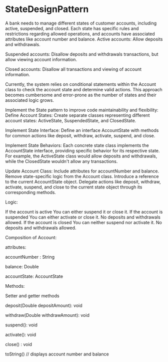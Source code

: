 # StateDesignPattern

A bank needs to manage different states of customer accounts, including active, suspended, and closed. Each state has specific rules and restrictions regarding allowed operations, and accounts have associated attributes like account number and balance.
Active accounts: Allow deposits and withdrawals.

Suspended accounts: Disallow deposits and withdrawals transactions, but allow viewing account information.

Closed accounts: Disallow all transactions and viewing of account information.

Currently, the system relies on conditional statements within the Account class to check the account state and determine valid actions. This approach becomes cumbersome and error-prone as the number of states and their associated logic grows.

Implement the State pattern to improve code maintainability and flexibility:
Define Account States: Create separate classes representing different account states: ActiveState, SuspendedState, and ClosedState.

Implement State Interface: Define an interface AccountState with methods for common actions like deposit, withdraw, activate, suspend, and close.

Implement State Behaviors: Each concrete state class implements the AccountState interface, providing specific behavior for its respective state. For example, the ActiveState class would allow deposits and withdrawals, while the ClosedState wouldn't allow any transactions.

Update Account Class:
Include attributes for accountNumber and balance.
Remove state-specific logic from the Account class.
Introduce a reference to the current AccountState object.
Delegate actions like deposit, withdraw, activate, suspend, and close to the current state object through its corresponding methods.
 
Logic:

If the account is active
    You can either suspend it or close it.
If the account is suspended
    You can either activate or close it.
     No deposits and withdrawals allowed.
If the account is closed
     You can neither suspend nor activate it.
      No deposits and withdrawals allowed.


Composition of Account:

attributes:

accountNumber : String

balance:  Double

accountState:  AccountState


Methods:

Setter and getter methods

deposit(Double depositAmount): void

withdraw(Double withdrawAmount): void

suspend(): void

activate(): void

close() : void

toString()   // displays account number and balance
